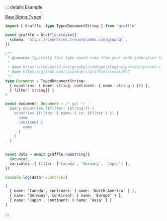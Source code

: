 ::: details Example

<div class="ExampleSnippet">
<a href="../../examples/raw/raw-string-typed">Raw String Typed</a>

<!-- dprint-ignore-start -->
```ts twoslash
import { Graffle, type TypedDocumentString } from 'graffle'

const graffle = Graffle.create({
  schema: `https://countries.trevorblades.com/graphql`,
})

/**
 * @remarks Typically this type would come from your code generation tool.
 *
 * @see https://the-guild.dev/graphql/codegen/plugins/presets/preset-client#documentmode
 * @see https://github.com/jasonkuhrt/graffle/issues/997
 */
type Document = TypedDocumentString<
  { countries: { name: string; continent: { name: string } }[] },
  { filter: string[] }
>

const document: Document = /* gql */ `
  query countries ($filter: [String!]) {
    countries (filter: { name: { in: $filter } }) {
      name
      continent {
        name
      }
    }
  }
`

const data = await graffle.rawString({
  document,
  variables: { filter: [`Canada`, `Germany`, `Japan`] },
})

console.log(data?.countries)
```
<!-- dprint-ignore-end -->

<!-- dprint-ignore-start -->
```txt
[
  { name: 'Canada', continent: { name: 'North America' } },
  { name: 'Germany', continent: { name: 'Europe' } },
  { name: 'Japan', continent: { name: 'Asia' } }
]
```
<!-- dprint-ignore-end -->

</div>
:::
